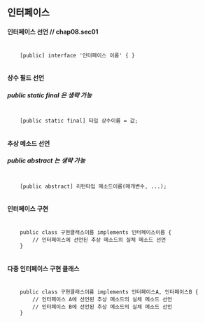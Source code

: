 ## 인터페이스

#### 인터페이스 선언  // chap08.sec01

<pre>
  <code>
    [public] interface '인터페이스 이름' { }
  </code>
</pre>

#### 상수 필드 선언
##### public static final 은 생략 가능
<pre>
  <code>
    [public static final] 타입 상수이름 = 값;
  </code>
</pre>

#### 추상 메소드 선언
##### public abstract 는 생략 가능
<pre>
  <code>
    [public abstract] 리턴타입 메소드이름(매개변수, ...);
  </code>
</pre>

#### 인터페이스 구현
<pre>
  <code>
    public class 구현클래스이름 implements 인터페이스이름 {
        // 인터페이스에 선언된 추상 메소드의 실체 메소드 선언
    }
  </code>
</pre>

#### 다중 인터페이스 구현 클래스
<pre>
  <code>
    public class 구현클래스이름 implements 인터페이스A, 인터페이스B {
        // 인터페이스 A에 선언된 추상 메소드의 실체 메소드 선언
        // 인터페이스 B에 선언된 추상 메소드의 실체 메소드 선언
    }
  </code>
</pre>
